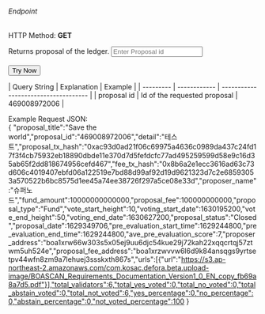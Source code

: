 <h6>Endpoint</h6>
<p id="endpoint"></p>

HTTP Method: **GET**

Returns proposal of the ledger.
<input class="md-input" placeholder="Enter Proposal id" id="proposalId"></input><br/><br/>
<button class="md-button" onclick="tryNow()">Try Now</button>
<script>
   document.getElementById("endpoint").innerHTML =`http://3.38.34.30:3836/proposal/${document.getElementById("proposalId").value || "469008972006"}`
    function tryNow(){
        document.getElementById("showResult").innerHTML =""
        document.getElementById("endpoint").innerHTML =""
        fetch(`http://3.38.34.30:3836/proposal/${document.getElementById("proposalId").value || "469008972006"}`).then((res) => {
            res.json().then((res) => {
                document.getElementById("showResult").innerHTML = JSON.stringify(res)
                document.getElementById("endpoint").innerHTML =`http://3.38.34.30:3836/proposal/${document.getElementById("proposalId").value || "469008972006"}`
                })
        }).catch((err) => {
            console.log(err)
        })
    }
</script>
<p id="showResult"></p>
| Query String | Explanation    | Example                            |
| --------- | ------------ | ------------------------------------ |
| proposal id      | Id of the requested proposal | 469008972006 |

Example Request JSON:<br/>
{
    "proposal_title":"Save the world","proposal_id":"469008972006","detail":"테스트","proposal_tx_hash":"0xac93d0ad21f06c69975a4636c0989da437c24fd17f3f4cb75932eb18890dbde11e370d7d5fefdcfc77ad495259599d58e9c16d35ab65f2dd818674956cefd467","fee_tx_hash":"0x8b6a2e1ecc3616ad63c73d606c4019407ebfd06a122519e7bd88d99af92d19d9621323d7c2e68593053a570522b6bc8575d1ee45a74ee38726f297a5ce08e33d","proposer_name":"슈퍼노드","fund_amount":10000000000000,"proposal_fee":100000000000,"proposal_type":"Fund","vote_start_height":10,"voting_start_date":1630195200,"vote_end_height":50,"voting_end_date":1630627200,"proposal_status":"Closed","proposal_date":1629349706,"pre_evaluation_start_time":1629244800,"pre_evaluation_end_time":1629244800,"ave_pre_evaluation_score":7,"proposer_address":"boa1xrw66w303s5x05ej9uu6djc54kue29j72kah22xqqcrtqj57ztwm5uh524e","proposal_fee_address":"boa1xrzwvvw6l6d9k84ansqgs9yrtsetpv44wfn8zm9a7lehuej3ssskxth867s","urls":[{"url":"https://s3.ap-northeast-2.amazonaws.com/com.kosac.defora.beta.upload-image/BOASCAN_Requirements_Documentation_Version1_0_EN_copy_fb69a8a7d5.pdf"}],"total_validators":6,"total_yes_voted":0,"total_no_voted":0,"total_abstain_voted":0,"total_not_voted":6,"yes_percentage":0,"no_percentage":0,"abstain_percentage":0,"not_voted_percentage":100
}
